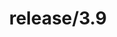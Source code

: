 ---
title: "release/3.9"
description: >
  release/3.9 CHANGELOG 汇总，最近发布版本: v3.9.7 , 时间: 2023-02-16
weight: -39
---